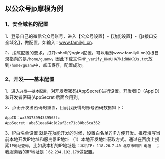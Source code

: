 ## 以公众号jp摩根为例

### 1、安全域名的配置
1、登录自己的微信公众号账号，进入【公众号设置】-【功能设置】-【js接口安全域名】，做配置，如输入：www.familyli.cn.

2、按照配置的要求，打开xshell的nginx配置，可以看到www.familyli.cn的根目录指向的是`/home/guanw`，因此下载文件`MP_verify_HNmUHA7kid8NKRJs.txt`放到`/home/guanw`中，点击保存，配置成功。


### 2、开发——基本配置
1、进入`开发——基本配置`，对开发者密码(AppSecret)进行设置。开发者ID（AppID）和开发者密码(AppSecret)后面会用到。

2、点击开发者密码的重置，目前我获得的账号密码数据如下：
```
AppID：wx39373994339565fc
AppSecret：abe51eaa64d1d2af2cc71c80bc6ca362
```

3、IP白名单设置
就是在功能开发的时候，设置白名单的IP方便开发。推荐填写当前本地开发IP地址和服务器IP地址
（1）本地开发地址获取方式。通过在百度上搜索`IP地址查询`，比如我本机的IP地址是：`本机IP: 118.26.7.40 北京市朝阳 电信	`；我服务器的IP地址是：`62.234.192.179`做配置。

